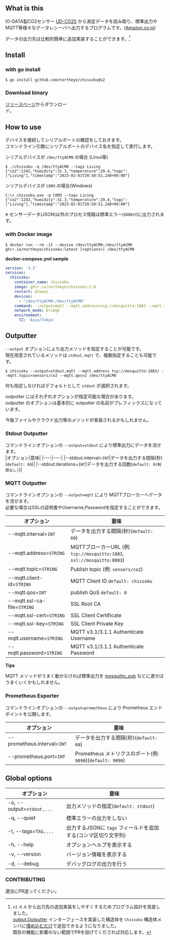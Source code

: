 ## What is this

IO-DATA製CO2センサー [UD-CO2S](https://www.iodata.jp/product/tsushin/iot/ud-co2s/) から測定データを読み取り、標準出力やMQTT等様々なデータレシーバへ出力するプログラムです。([Amazon.co.jp](https://amzn.to/3DX78Hi))

データの出力先は比較的簡単に追加実装することができます。[^1]

## Install

### with go install

```console
$ go install github.com/northeye/chissoku@v2
```
### Download binary

[リリースページ](https://github.com/northeye/chissoku/releases)からダウンロー<br>ド。

## How to use

デバイスを接続してシリアルポートの確認をしておきます。<br>
コマンドライン引数にシリアルポートのデバイス名を指定して実行します。

シリアルデバイスが `/dev/ttyACM0` の場合 (Linux等)
```console
$ ./chissoku -q /dev/ttyACM0 --tags Living
{"co2":1242,"humidity":31.3,"temperature":29.4,"tags":["Living"],"timestamp":"2023-02-01T20:50:51.240+09:00"}
```

シリアルデバイスが `COM3` の場合(Windows)
```cmd.exe
C:\> chissoku.exe -q COM3 --tags Living
{"co2":1242,"humidity":31.3,"temperature":29.4,"tags":["Living"],"timestamp":"2023-02-01T20:50:51.240+09:00"}
```

※ センサーデータ(JSON)以外のプロセス情報は標準エラー(stderr)に出力されます。

### with Docker image

```console
$ docker run --rm -it --device /dev/ttyACM0:/dev/ttyACM0 ghcr.io/northeye/chissoku:latest [<options>] /dev/ttyACM0
```

**docker-compose.yml sample**

```yaml
version: '3.3'
services:
  chissoku:
    container_name: chissoku
    image: ghcr.io/northeye/chissoku:2.0
    restart: always
    devices:
      - "/dev/ttyACM0:/dev/ttyACM0"
    command: --output=mqtt --mqtt.address=tcp://mosquitto:1883 --mqtt.topic=co2/room1 --mqtt.client-id=chissoku-room1 --tags=Room1 /dev/ttyACM0
    network_mode: bridge
    environment:
      TZ: 'Asia/Tokyo'
```

## Outputter

`--output` オプションにより出力メソッドを指定することが可能です。<br>
現在用意されているメソッドは `stdout`, `mqtt` で、複数指定することも可能です。

```console
$ chissoku --output=stdout,mqtt --mqtt.address tcp://mosquitto:1883/ --mqtt.topic=sensors/co2 --mqtt.qos=2 /dev/ttyACM0
```

何も指定しなければデフォルトとして `stdout` が選択されます。

outputter にはそれぞれオプションが指定可能な場合があります。<br>
outputter のオプションは基本的に outputter の名前がプレフィックスになっています。

今後ファイルやクラウド出力等のメソッドが実装されるかもしれません。

### Stdout Outputter

コマンドラインオプションの `--output=stdout` により標準出力にデータを流せます。<br>
|オプション|意味|
|----|----|
|--stdout.interval=`INT`|データを出力する間隔(秒)(`default: 60`)|
|--stdout.iterations=`INT`|データを出力する回数(`default: 0(制限なし)`)|

### MQTT Outputter

コマンドラインオプションの `--output=mqtt` により MQTTブローカーへデータを流せます。<br>
必要な場合はSSLの証明書やUsername,Passwordを指定することができます。

|オプション|意味|
|----|----|
|--mqtt.interval=`INT`|データを出力する間隔(秒)(`default: 60`)|
|--mqtt.address=`STRING`|MQTTブローカーURL (例: `tcp://mosquitto:1883`, `ssl://mosquitto:8883`)|
|--mqtt.topic=`STRING`|Publish topic (例: `sensors/co2`)|
|--mqtt.client-id=`STRING`|MQTT Client ID `default: chissoku`|
|--mqtt.qos=`INT`|publish QoS `default: 0`|
|--mqtt.ssl-ca-file=`STRING`|SSL Root CA|
|--mqtt.ssl-cert=`STRING`|SSL Client Certificate|
|--mqtt.ssl-key=`STRING`|SSL Client Private Key|
|--mqtt.username=`STRING`|MQTT v3.1/3.1.1 Authenticate Username|
|--mqtt.password=`STRING`|MQTT v3.1/3.1.1 Authenticate Password|

**Tips**

MQTT メソッドがうまく動かなければ標準出力を [mosquitto_pub](https://mosquitto.org/man/mosquitto_pub-1.html) などに渡せばうまくいくかもしれません。

### Prometheus Exporter

コマンドラインオプションの `--output=prometheus` により Prometheus エンドポイントを公開します。

|オプション|意味|
|----|----|
|--prometheus.interval=`INT`|データを出力する間隔(秒)(`default: 60`)|
|--prometheus.port=`INT`|Prometheus メトリクスのポート(例: `9090`)(`default: 9090`)|

## Global options

|オプション|意味|
|----|----|
|-o, --output=`stdout,...`|出力メソッドの指定(`default: stdout`)|
|-q, --quiet|標準エラーの出力をしない|
|-t, --tags=`TAG,...`|出力するJSONに `tags` フィールドを追加する(コンマ区切り文字列)|
|-h, --help|オプションヘルプを表示する|
|-v, --version|バージョン情報を表示する|
|-d, --debug|デバッグログの出力を行う|

### CONTRIBUTING

適当にPR送ってください。

[^1]: `v2.0.0` から出力先の追加実装をしやすくするためプログラム設計を見直しました。<br>
[output.Outputter](https://github.com/northeye/chissoku/blob/v2.0.0/output/outputter.go) インターフェースを実装した構造体を `Chissoku` 構造体メンバに[埋め込むだけ](https://github.com/northeye/chissoku/blob/v2.0.0/main.go#L44-L47)で追加できるようになりました。<br>
既存の機能に影響のない範囲でPRを投げてくだされば対応します。
